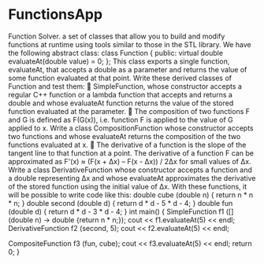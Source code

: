 # FunctionsApp

Function Solver. a set of classes that allow you to build and modify functions at runtime using
tools similar to those in the STL <functional> library. We have the following abstract class:
class Function
{
 public:
 virtual double evaluateAt(double value) = 0;
};
This class exports a single function, evaluateAt, that accepts a double as a parameter and returns the
value of some function evaluated at that point. Write these derived classes of Function and test them:
 SimpleFunction, whose constructor accepts a regular C++ function or a lambda function that
accepts and returns a double and whose evaluateAt function returns the value of the stored
function evaluated at the parameter.
 The composition of two functions F and G is defined as F(G(x)), i.e. function F is applied to the
value of G applied to x. Write a class CompositionFunction whose constructor accepts two
functions and whose evaluateAt returns the composition of the two functions evaluated at x.
 The derivative of a function is the slope of the tangent line to that function at a point. The derivative
of a function F can be approximated as F'(x) ≈ (F(x + Δx) – F(x - Δx)) / 2Δx for small values of Δx.
Write a class DerivativeFunction whose constructor accepts a function and a double
representing Δx and whose evaluateAt approximates the derivative of the stored function using
the initial value of Δx.
With these functions, it will be possible to write code like this:
double cube (double n) {
 return n * n * n;
}
double second (double d) {
 return d * d - 5 * d - 4;
}
double fun (double d) {
 return d * d - 3 * d - 4;
}
int main()
{
 SimpleFunction f1
 ([](double n) ->
 double {return n * n;});
 cout << f1.evaluateAt(5) << endl;
 DerivativeFunction f2 (second, 5);
 cout << f2.evaluateAt(5) << endl;

 CompositeFunction f3 (fun, cube);
 cout << f3.evaluateAt(5) << endl;
 return 0;
}
